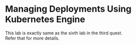 # Managing Deployments Using Kubernetes Engine

This lab is exactly same as the sixth lab in the third quest.                                                                                                          
Refer that for more details.
